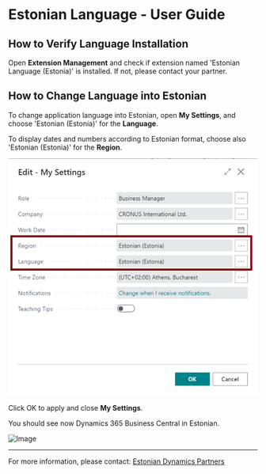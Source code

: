 ---
---
# Estonian Language - User Guide
## How to Verify Language Installation
Open **Extension Management** and check if extension named 'Estonian Language (Estonia)' is installed. If not, please contact your partner.

## How to Change Language into Estonian
To change application language into Estonian, open **My Settings**, and choose 'Estonian (Estonia)' for the **Language**.

To display dates and numbers according to Estonian format, choose also 'Estonian (Estonia)' for the **Region**.  

![Image](my-settings.png)

Click OK to apply and close **My Settings**.

You should see now Dynamics 365 Business Central in Estonian.

![Image](role-center.png)

***

For more information, please contact:
<a href="https://dynamicspartnersee.github.io/docs/en-us/contacts" target="_blank">Estonian Dynamics Partners</a>
